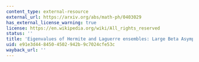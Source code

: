 ```yaml
---
content_type: external-resource
external_url: https://arxiv.org/abs/math-ph/0403029
has_external_license_warning: true
license: https://en.wikipedia.org/wiki/All_rights_reserved
status: ''
title: 'Eigenvalues of Hermite and Laguerre ensembles: Large Beta Asymptotics'
uid: e91e3d44-8450-4502-942b-9c7024cfe53c
wayback_url: ''
---
```

